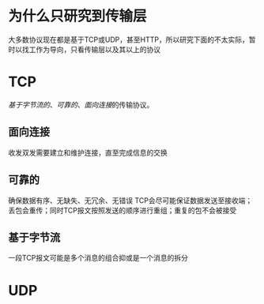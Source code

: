 # 为什么只研究到传输层
大多数协议现在都是基于TCP或UDP，甚至HTTP，所以研究下面的不太实际，暂时以找工作为导向，只看传输层以及其以上的协议
# TCP
*基于字节流的*、*可靠的*、*面向连接*的传输协议。
## 面向连接
收发双发需要建立和维护连接，直至完成信息的交换
## 可靠的
确保数据有序、无缺失、无冗余、无错误
TCP会尽可能保证数据发送至接收端；丢包会重传；同时TCP报文按照发送的顺序进行重组；重复的包不会被接受
## 基于字节流
一段TCP报文可能是多个消息的组合抑或是一个消息的拆分

# UDP